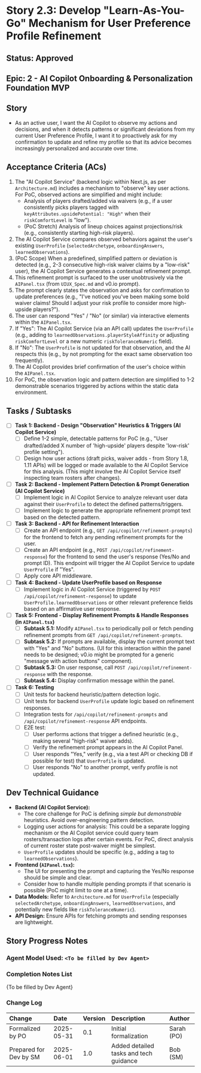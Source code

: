 # Story 2.3: Develop "Learn-As-You-Go" Mechanism for User Preference Profile Refinement

## Status: Approved

## Epic: 2 - AI Copilot Onboarding & Personalization Foundation MVP

## Story

- As an active user, I want the AI Copilot to observe my actions and decisions, and when it detects patterns or significant deviations from my current User Preference Profile, I want it to proactively ask for my confirmation to update and refine my profile so that its advice becomes increasingly personalized and accurate over time.

## Acceptance Criteria (ACs)

1.  The "AI Copilot Service" (backend logic within Next.js, as per `Architecture.md`) includes a mechanism to "observe" key user actions. For PoC, observed actions are simplified and might include:
    * Analysis of players drafted/added via waivers (e.g., if a user consistently picks players tagged with `keyAttributes.upsidePotential: "High"` when their `riskComfortLevel` is "low").
    * (PoC Stretch) Analysis of lineup choices against projections/risk (e.g., consistently starting high-risk players).
2.  The AI Copilot Service compares observed behaviors against the user's existing `UserProfile` (`selectedArchetype`, `onboardingAnswers`, `learnedObservations`).
3.  (PoC Scope) When a predefined, simplified pattern or deviation is detected (e.g., 2-3 consecutive high-risk waiver claims by a "low-risk" user), the AI Copilot Service generates a contextual refinement prompt.
4.  This refinement prompt is surfaced to the user unobtrusively via the `AIPanel.tsx` (from `UIUX_Spec.md` and v0.io prompt).
5.  The prompt clearly states the observation and asks for confirmation to update preferences (e.g., "I've noticed you've been making some bold waiver claims! Should I adjust your risk profile to consider more high-upside players?").
6.  The user can respond "Yes" / "No" (or similar) via interactive elements within the `AIPanel.tsx`.
7.  If "Yes": The AI Copilot Service (via an API call) updates the `UserProfile` (e.g., adding to `learnedObservations.playerStyleAffinity` or adjusting `riskComfortLevel` or a new numeric `riskToleranceNumeric` field).
8.  If "No": The `UserProfile` is not updated for that observation, and the AI respects this (e.g., by not prompting for the exact same observation too frequently).
9.  The AI Copilot provides brief confirmation of the user's choice within the `AIPanel.tsx`.
10. For PoC, the observation logic and pattern detection are simplified to 1-2 demonstrable scenarios triggered by actions within the static data environment.

## Tasks / Subtasks

- [ ] **Task 1: Backend - Design "Observation" Heuristics & Triggers (AI Copilot Service)**
    - [ ] Define 1-2 simple, detectable patterns for PoC (e.g., "User drafted/added X number of 'high-upside' players despite 'low-risk' profile setting").
    - [ ] Design how user actions (draft picks, waiver adds - from Story 1.8, 1.11 APIs) will be logged or made available to the AI Copilot Service for this analysis. (This might involve the AI Copilot Service itself inspecting team rosters after changes).
- [ ] **Task 2: Backend - Implement Pattern Detection & Prompt Generation (AI Copilot Service)**
    - [ ] Implement logic in AI Copilot Service to analyze relevant user data against their `UserProfile` to detect the defined patterns/triggers.
    - [ ] Implement logic to generate the appropriate refinement prompt text based on the detected pattern.
- [ ] **Task 3: Backend - API for Refinement Interaction**
    - [ ] Create an API endpoint (e.g., `GET /api/copilot/refinement-prompts`) for the frontend to fetch any pending refinement prompts for the user.
    - [ ] Create an API endpoint (e.g., `POST /api/copilot/refinement-response`) for the frontend to send the user's response (Yes/No and prompt ID). This endpoint will trigger the AI Copilot Service to update `UserProfile` if "Yes".
    - [ ] Apply core API middleware.
- [ ] **Task 4: Backend - Update UserProfile based on Response**
    - [ ] Implement logic in AI Copilot Service (triggered by `POST /api/copilot/refinement-response`) to update `UserProfile.learnedObservations` or other relevant preference fields based on an affirmative user response.
- [ ] **Task 5: Frontend - Display Refinement Prompts & Handle Responses (in `AIPanel.tsx`)**
    - [ ] **Subtask 5.1:** Modify `AIPanel.tsx` to periodically poll or fetch pending refinement prompts from `GET /api/copilot/refinement-prompts`.
    - [ ] **Subtask 5.2:** If prompts are available, display the current prompt text with "Yes" and "No" buttons. (UI for this interaction within the panel needs to be designed; v0.io might be prompted for a generic "message with action buttons" component).
    - [ ] **Subtask 5.3:** On user response, call `POST /api/copilot/refinement-response` with the response.
    - [ ] **Subtask 5.4:** Display confirmation message within the panel.
- [ ] **Task 6: Testing**
    - [ ] Unit tests for backend heuristic/pattern detection logic.
    - [ ] Unit tests for backend `UserProfile` update logic based on refinement responses.
    - [ ] Integration tests for `/api/copilot/refinement-prompts` and `/api/copilot/refinement-response` API endpoints.
    - [ ] E2E test:
        - [ ] User performs actions that trigger a defined heuristic (e.g., making several "high-risk" waiver adds).
        - [ ] Verify the refinement prompt appears in the AI Copilot Panel.
        - [ ] User responds "Yes," verify (e.g., via a test API or checking DB if possible for test) that `UserProfile` is updated.
        - [ ] User responds "No" to another prompt, verify profile is not updated.

## Dev Technical Guidance

- **Backend (AI Copilot Service):**
    - The core challenge for PoC is defining *simple but demonstrable* heuristics. Avoid over-engineering pattern detection.
    - Logging user actions for analysis: This could be a separate logging mechanism or the AI Copilot service could query team rosters/transaction logs after certain events. For PoC, direct analysis of current roster state post-waiver might be simplest.
    - `UserProfile` updates should be specific (e.g., adding a tag to `learnedObservations`).
- **Frontend (`AIPanel.tsx`):**
    - The UI for presenting the prompt and capturing the Yes/No response should be simple and clear.
    - Consider how to handle multiple pending prompts if that scenario is possible (PoC might limit to one at a time).
- **Data Models:** Refer to `Architecture.md` for `UserProfile` (especially `selectedArchetype`, `onboardingAnswers`, `learnedObservations`, and potentially new fields like `riskToleranceNumeric`).
- **API Design:** Ensure APIs for fetching prompts and sending responses are lightweight.

## Story Progress Notes

### Agent Model Used: `<To be filled by Dev Agent>`

### Completion Notes List

{To be filled by Dev Agent}

### Change Log

| Change                                    | Date       | Version | Description                                     | Author     |
| :---------------------------------------- | :--------- | :------ | :---------------------------------------------- | :--------- |
| Formalized by PO                          | 2025-05-31 | 0.1     | Initial formalization                           | Sarah (PO) |
| Prepared for Dev by SM                    | 2025-06-01 | 1.0     | Added detailed tasks and tech guidance          | Bob (SM)   |